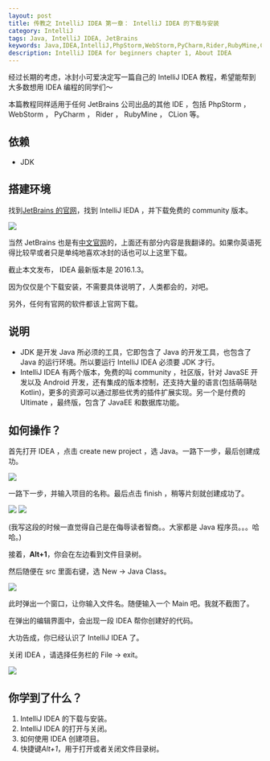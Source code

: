 ```yaml
---
layout: post
title: 传教之 IntelliJ IDEA 第一章： IntelliJ IDEA 的下载与安装
category: IntelliJ
tags: Java, IntelliJ IDEA, JetBrains
keywords: Java,IDEA,IntelliJ,PhpStorm,WebStorm,PyCharm,Rider,RubyMine,CLion,
description: IntelliJ IDEA for beginners chapter 1, About IDEA
---
```


经过长期的考虑，冰封小可爱决定写一篇自己的 IntelliJ IDEA 教程，希望能帮到大多数想用 IDEA 编程的同学们～

本篇教程同样适用于任何 JetBrains 公司出品的其他 IDE ，包括 PhpStorm ， WebStorm ， PyCharm ， Rider ， RubyMine ， CLion 等。

## 依赖

- JDK

## 搭建环境

找到[JetBrains 的官网](https://www.jetbrains.com)，找到 IntelliJ IEDA ，并下载免费的 community 版本。

<img src="https://coding.net/u/ice1000/p/Images/git/raw/master/blog-img/old/java/idea_on_web.png" align="center">

当然 JetBrains 也是有[中文官网](http://www.jetbrains.com.cn)的，上面还有部分内容是我翻译的。如果你英语死得比较早或者只是单纯地喜欢冰封的话也可以上这里下载。

截止本文发布， IDEA 最新版本是 2016.1.3。

因为仅仅是个下载安装，不需要具体说明了，人类都会的，对吧。

另外，任何有官网的软件都该上官网下载。

## 说明

+ JDK 是开发 Java 所必须的工具，它即包含了 Java 的开发工具，也包含了 Java 的运行环境。所以要运行 IntelliJ IDEA 必须要 JDK 才行。
+ IntelliJ IDEA 有两个版本，免费的叫 community ，社区版，针对 JavaSE 开发以及 Android 开发，还有集成的版本控制，还支持大量的语言(包括萌萌哒 Kotlin)，更多的资源可以通过那些优秀的插件扩展实现。另一个是付费的 Ultimate ，最终版，包含了 JavaEE 和数据库功能。


## 如何操作？

首先打开 IDEA ，点击 create new project ，选 Java。一路下一步，最后创建成功。

![](https://coding.net/u/ice1000/p/Images/git/raw/master/blog-img/old/java/idea1/0.png)

一路下一步，并输入项目的名称。最后点击 finish ，稍等片刻就创建成功了。

![](https://coding.net/u/ice1000/p/Images/git/raw/master/blog-img/old/java/idea1/1.png)
![](https://coding.net/u/ice1000/p/Images/git/raw/master/blog-img/old/java/idea1/2.png)

(我写这段的时候一直觉得自己是在侮辱读者智商。。大家都是 Java 程序员。。。哈哈。)

接着，**Alt+1**，你会在左边看到文件目录树。

然后随便在 src 里面右键，选 New -> Java Class。

![](https://coding.net/u/ice1000/p/Images/git/raw/master/blog-img/old/java/idea1/3.png)

此时弹出一个窗口，让你输入文件名。随便输入一个 Main 吧。我就不截图了。

在弹出的编辑界面中，会出现一段 IDEA 帮你创建好的代码。

大功告成，你已经认识了 IntelliJ IDEA 了。

关闭 IDEA ，请选择任务栏的 File -> exit。

![](https://coding.net/u/ice1000/p/Images/git/raw/master/blog-img/old/java/idea1/4.png)

## 你学到了什么？

1. IntelliJ IDEA 的下载与安装。
1. IntelliJ IDEA 的打开与关闭。
1. 如何使用 IDEA 创建项目。
1. 快捷键*Alt+1*，用于打开或者关闭文件目录树。

